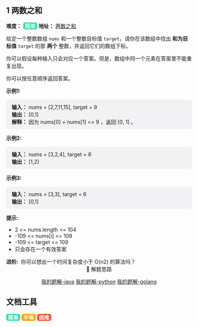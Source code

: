 ## 1 两数之和

<span style="font-weight:bold;font-size:14px">难度：</span> <span style="background:#3de1ad;border-radius:5px;padding:1px 5px;font-weight:bold;color:#ffffff">简单</span>  <span style="font-weight:bold;font-size:14px">地址：</span> [两数之和](https://leetcode.cn/problems/two-sum/)

给定一个整数数组 `nums` 和一个整数目标值 `target`，请你在该数组中找出 **和为目标值** `target` 的那 **两个** 整数，并返回它们的数组下标。

你可以假设每种输入只会对应一个答案。但是，数组中同一个元素在答案里不能重复出现。

你可以按任意顺序返回答案。


<span style="font-size:14px;font-weight:bold">示例1:</span>

<p style="background:#f2f2f4;padding:10px 15px;border-radius:5px">
  <span style="font-size:14px;font-weight:bold">输入：</span>
  <span style="font-size:14px;">nums = [2,7,11,15], target = 9</span>
  <br>
  <span style="font-size:14px;font-weight:bold">输出：</span>
  <span style="font-size:14px;">[0,1]</span>
  <br>
  <span style="font-size:14px;font-weight:bold">解释：</span>
  <span style="font-size:14px;">因为 nums[0] + nums[1] == 9 ，返回 [0, 1] 。</span>
</p>

<span style="font-size:14px;font-weight:bold">示例2:</span>

<p style="background:#f2f2f4;padding:10px 15px;border-radius:5px">
  <span style="font-size:14px;font-weight:bold">输入：</span>
  <span style="font-size:14px;">nums = [3,2,4], target = 6</span>
  <br>
  <span style="font-size:14px;font-weight:bold">输出：</span>
  <span style="font-size:14px;">[1,2]</span>
</p>

<span style="font-size:14px;font-weight:bold">示例3:</span>

<p style="background:#f2f2f4;padding:10px 15px;border-radius:5px">
  <span style="font-size:14px;font-weight:bold">输入：</span>
  <span style="font-size:14px;">nums = [3,3], target = 6</span>
  <br>
  <span style="font-size:14px;font-weight:bold">输出：</span>
  <span style="font-size:14px;">[0,1]</span>
</p>


<span style="font-size:14px;font-weight:bold">提示:</span>

<ul>
  <li>2 <= nums.length <= 104</li>
  <li>-109 <= nums[i] <= 109</li>
  <li>-109 <= target <= 109</li>
  <li>只会存在一个有效答案</li>
</ul>
<span style="font-size:14px;font-weight:bold">进阶: </span> <span style="font-size:14px;">你可以想出一个时间复杂度小于 O(n2) 的算法吗？</span>




<div style="text-align:center">
  <span>🔑 解题思路</span>
  <p style="display: none">用一个值去寻找另一个值</p>

[我的题解-java](../code_place/JavaCode/src/main/java/TwoNum.java)
[我的题解-python](../code_place/PythonCode/src/two_num.py)
[我的题解-golang](../code_place/GoCode/two_num.go)
</div>



## 文档工具

<span style="background:#3de1ad;border-radius:5px;padding:1px 5px;font-weight:bold;color:#ffffff">简单</span> 
<span style="background:#ffa400;border-radius:5px;padding:1px 5px;font-weight:bold;color:#ffffff">中等</span> 
<span style="background:#f35336;border-radius:5px;padding:1px 5px;font-weight:bold;color:#ffffff">困难</span>